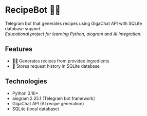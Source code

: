 # RecipeBot 🍳🤖

Telegram bot that generates recipes using GigaChat API with SQLite database support.  
*Educational project for learning Python, aiogram and AI integration.*

## Features
- 🧑‍🍳 Generates recipes from provided ingredients
- 💾 Stores request history in SQLite database

## Technologies
- Python 3.10+
- aiogram 2.25.1 (Telegram bot framework)
- GigaChat API (AI recipe generation)
- SQLite (local database)
